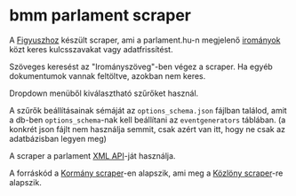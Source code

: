 # bmm parlament scraper

A [Figyuszhoz](https://figyusz.k-monitor.hu) készült scraper, ami a parlament.hu-n megjelenő [irományok](https://www.parlament.hu/web/guest/iromanyok-lekerdezese) közt keres kulcsszavakat vagy adatfrissítést.

Szöveges keresést az "Irományszöveg"-ben végez a scraper. Ha egyéb dokumentumok vannak feltöltve, azokban nem keres.

Dropdown menüből kiválasztható szűrőket használ.

A szűrők beállításainak sémáját az `options_schema.json` fájlban találod, amit a db-ben `options_schema`-nak kell beállítani az `eventgenerators` táblában. (a konkrét json fájlt nem használja semmit, csak azért van itt, hogy ne csak az adatbázisban legyen meg)

A scraper a parlament [XML API](https://www.parlament.hu/w-api-tajekoztato)-ját használja.

A forráskód a [Kormány scraper](https://github.com/Code-for-Hungary/bmm-kormanyscraper)-en alapszik, ami meg a [Közlöny scraper](https://github.com/Code-for-Hungary/bmm-kozlonyscraper)-re alapszik.
